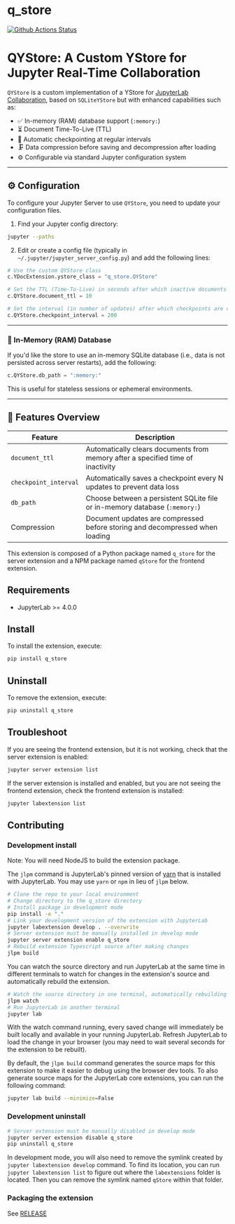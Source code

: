 # q_store

[![Github Actions Status](https://github.com/Quansight/QYStore/workflows/Build/badge.svg)](https://github.com/Quansight/QYStore/workflows/build.yml)

# QYStore: A Custom YStore for Jupyter Real-Time Collaboration

`QYStore` is a custom implementation of a YStore for [JupyterLab Collaboration](https://jupyterlab.readthedocs.io/en/stable/user/rtc.html), based on `SQLiteYStore` but with enhanced capabilities such as:

- ✅ In-memory (RAM) database support (`:memory:`)
- ⏳ Document Time-To-Live (TTL)
- 🧠 Automatic checkpointing at regular intervals
- 🗜️ Data compression before saving and decompression after loading
- ⚙️ Configurable via standard Jupyter configuration system

---

## ⚙️ Configuration

To configure your Jupyter Server to use `QYStore`, you need to update your configuration files.

1. Find your Jupyter config directory:

```bash
jupyter --paths
```

2. Edit or create a config file (typically in `~/.jupyter/jupyter_server_config.py`) and add the following lines:

```python
# Use the custom QYStore class
c.YDocExtension.ystore_class = "q_store.QYStore"

# Set the TTL (Time-To-Live) in seconds after which inactive documents are deleted from memory
c.QYStore.document_ttl = 10

# Set the interval (in number of updates) after which checkpoints are created
c.QYStore.checkpoint_interval = 200
```

---

### 🧠 In-Memory (RAM) Database

If you'd like the store to use an in-memory SQLite database (i.e., data is not persisted across server restarts), add the following:

```python
c.QYStore.db_path = ":memory:"
```

This is useful for stateless sessions or ephemeral environments.

---

## 🧪 Features Overview

| Feature               | Description                                                                     |
| --------------------- | ------------------------------------------------------------------------------- |
| `document_ttl`        | Automatically clears documents from memory after a specified time of inactivity |
| `checkpoint_interval` | Automatically saves a checkpoint every N updates to prevent data loss           |
| `db_path`             | Choose between a persistent SQLite file or in-memory database (`:memory:`)      |
| Compression           | Document updates are compressed before storing and decompressed when loading    |

This extension is composed of a Python package named `q_store`
for the server extension and a NPM package named `qStore`
for the frontend extension.

## Requirements

- JupyterLab >= 4.0.0

## Install

To install the extension, execute:

```bash
pip install q_store
```

## Uninstall

To remove the extension, execute:

```bash
pip uninstall q_store
```

## Troubleshoot

If you are seeing the frontend extension, but it is not working, check
that the server extension is enabled:

```bash
jupyter server extension list
```

If the server extension is installed and enabled, but you are not seeing
the frontend extension, check the frontend extension is installed:

```bash
jupyter labextension list
```

## Contributing

### Development install

Note: You will need NodeJS to build the extension package.

The `jlpm` command is JupyterLab's pinned version of
[yarn](https://yarnpkg.com/) that is installed with JupyterLab. You may use
`yarn` or `npm` in lieu of `jlpm` below.

```bash
# Clone the repo to your local environment
# Change directory to the q_store directory
# Install package in development mode
pip install -e "."
# Link your development version of the extension with JupyterLab
jupyter labextension develop . --overwrite
# Server extension must be manually installed in develop mode
jupyter server extension enable q_store
# Rebuild extension Typescript source after making changes
jlpm build
```

You can watch the source directory and run JupyterLab at the same time in different terminals to watch for changes in the extension's source and automatically rebuild the extension.

```bash
# Watch the source directory in one terminal, automatically rebuilding when needed
jlpm watch
# Run JupyterLab in another terminal
jupyter lab
```

With the watch command running, every saved change will immediately be built locally and available in your running JupyterLab. Refresh JupyterLab to load the change in your browser (you may need to wait several seconds for the extension to be rebuilt).

By default, the `jlpm build` command generates the source maps for this extension to make it easier to debug using the browser dev tools. To also generate source maps for the JupyterLab core extensions, you can run the following command:

```bash
jupyter lab build --minimize=False
```

### Development uninstall

```bash
# Server extension must be manually disabled in develop mode
jupyter server extension disable q_store
pip uninstall q_store
```

In development mode, you will also need to remove the symlink created by `jupyter labextension develop`
command. To find its location, you can run `jupyter labextension list` to figure out where the `labextensions`
folder is located. Then you can remove the symlink named `qStore` within that folder.

### Packaging the extension

See [RELEASE](RELEASE.md)
